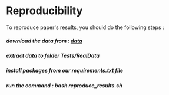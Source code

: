 # Reproducibility

To reproduce paper's results, you should do the following steps :
##### download the data from : [data](https://www.dropbox.com/s/4j2em4iwtlhd2sh/deliverable-data.zip?dl=0)
##### extract data to folder Tests/RealData
##### install packages from our requirements.txt file 
##### run the command : bash reproduce_results.sh
